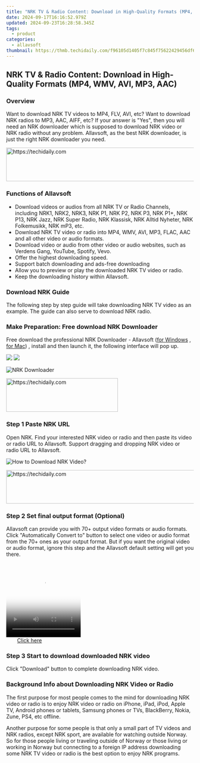 ```yaml
---
title: "NRK TV & Radio Content: Download in High-Quality Formats (MP4, WMV, AVI, MP3, AAC)"
date: 2024-09-17T16:16:52.979Z
updated: 2024-09-23T16:28:58.345Z
tags:
  - product
categories:
  - allavsoft
thumbnail: https://thmb.techidaily.com/f96105d1405f7c845f75622429456df69e9791ebea6985dfc0c6d939ebdaa395.jpg
---
```


## NRK TV & Radio Content: Download in High-Quality Formats (MP4, WMV, AVI, MP3, AAC)

### Overview

Want to download NRK TV videos to MP4, FLV, AVI, etc? Want to download NRK radios to MP3, AAC, AIFF, etc? If your answer is "Yes", then you will need an NRK downloader which is supposed to download NRK video or NRK radio without any problem. Allavsoft, as the best NRK downloader, is just the right NRK downloader you need.

<!-- affiliate ads begin -->
<a href="https://wigfever.sjv.io/c/5597632/2014859/22899" target="_top" id="2014859">
  <img src="//a.impactradius-go.com/display-ad/22899-2014859" border="0" alt="https://techidaily.com" width="728" height="90"/>
</a>
<img height="0" width="0" src="https://wigfever.sjv.io/i/5597632/2014859/22899" style="position:absolute;visibility:hidden;" border="0" />
<!-- affiliate ads end -->

### Functions of Allavsoft

* Download videos or audios from all NRK TV or Radio Channels, including NRK1, NRK2, NRK3, NRK P1, NRK P2, NRK P3, NRK P1+, NRK P13, NRK Jazz, NRK Super Radio, NRK Klassisk, NRK Alltid Nyheter, NRK Folkemusikk, NRK mP3, etc.
* Download NRK TV video or radio into MP4, WMV, AVI, MP3, FLAC, AAC and all other video or audio formats.
* Download video or audio from other video or audio websites, such as Verdens Gang, YouTube, Spotify, Vevo.
* Offer the highest downloading speed.
* Support batch downloading and ads-free downloading
* Allow you to preview or play the downloaded NRK TV video or radio.
* Keep the downloading history within Allavsoft.

### Download NRK Guide

The following step by step guide will take downloading NRK TV video as an example. The guide can also serve to download NRK radio.

### Make Preparation: Free download NRK Downloader

Free download the professional NRK Downloader - Allavsoft ([for Windows](https://tools.techidaily.com/allavsoft/products/) , [for Mac](https://tools.techidaily.com/allavsoft/products/)) , install and then launch it, the following interface will pop up.

[![](https://www.allavsoft.com/how-to/../images/how-to/free-download-win.jpg)](https://tools.techidaily.com/allavsoft/products/) [![](https://www.allavsoft.com/how-to/../images/how-to/free-download-mac.jpg)](https://tools.techidaily.com/allavsoft/products/)

![NRK Downloader](https://www.allavsoft.com/how-to/../images/allavsoft/screen-shot-600.jpg)

<!-- affiliate ads begin -->
<a href="https://aligracehair.sjv.io/c/5597632/2080312/19272" target="_top" id="2080312">
  <img src="//a.impactradius-go.com/display-ad/19272-2080312" border="0" alt="https://techidaily.com" width="300" height="90"/>
</a>
<img height="0" width="0" src="https://aligracehair.sjv.io/i/5597632/2080312/19272" style="position:absolute;visibility:hidden;" border="0" />
<!-- affiliate ads end -->

### Step 1 Paste NRK URL

Open NRK. Find your interested NRK video or radio and then paste its video or radio URL to Allavsoft. Support dragging and dropping NRK video or radio URL to Allavsoft.

![How to Download NRK Video?](https://www.allavsoft.com/how-to/../images/how-to/download-rtmp-video/download-rtmp-video.jpg)

<!-- affiliate ads begin -->
<a href="https://appsumo.8odi.net/c/5597632/1062450/7443" target="_top" id="1062450">
  <img src="//a.impactradius-go.com/display-ad/7443-1062450" border="0" alt="https://techidaily.com" width="600" height="90"/>
</a>
<img height="0" width="0" src="https://appsumo.8odi.net/i/5597632/1062450/7443" style="position:absolute;visibility:hidden;" border="0" />
<!-- affiliate ads end -->

### Step 2 Set final output format (Optional)

Allavsoft can provide you with 70+ output video formats or audio formats. Click "Automatically Convert to" button to select one video or audio format from the 70+ ones as your output format. But if you want the original video or audio format, ignore this step and the Allavsoft default setting will get you there.

<!-- affiliate ads begin -->
<span id="1374820">
					<video width="200" height="200" style="cursor:pointer"
           poster="//a.impactradius-go.com/display-clicktoplayimage/1374820.png"
           onclick="if(!this.playClicked){this.play();this.setAttribute('controls',true);this.playClicked=true;}">
	   <source src="//a.impactradius-go.com/display-ad/15852-1374820">
	   <img src="//a.impactradius-go.com/display-clicktoplayimage/1374820.png" style="border: none; height: 100%; width: 100%; object-fit: contain">
	</video>
	<div style="width:125px;text-align:center"><a href="javascript:window.open(decodeURIComponent('https%3A%2F%2Fthefitville.pxf.io%2Fc%2F5597632%2F1374820%2F15852'), '_blank');void(0);">Click here</a></div>
</span>
<img height="0" width="0" src="https://imp.pxf.io/i/5597632/1374820/15852" style="position:absolute;visibility:hidden;" border="0" />
<!-- affiliate ads end -->

### Step 3 Start to download downloaded NRK video

Click "Download" button to complete downloading NRK video.

### Background Info about Downloading NRK Video or Radio

The first purpose for most people comes to the mind for downloading NRK video or radio is to enjoy NRK video or radio on iPhone, iPad, iPod, Apple TV, Android phones or tablets, Samsung phones or TVs, BlackBerry, Nokia, Zune, PS4, etc offline.

Another purpose for some people is that only a small part of TV videos and NRK radios, except NRK sport, are available for watching outside Norway. So for those people living or traveling outside of Norway or those living or working in Norway but connecting to a foreign IP address downloading some NRK TV video or radio is the best option to enjoy NRK programs.

<ins class="adsbygoogle"
     style="display:block"
     data-ad-format="autorelaxed"
     data-ad-client="ca-pub-7571918770474297"
     data-ad-slot="1223367746"></ins>

<ins class="adsbygoogle"
     style="display:block"
     data-ad-client="ca-pub-7571918770474297"
     data-ad-slot="8358498916"
     data-ad-format="auto"
     data-full-width-responsive="true"></ins>



